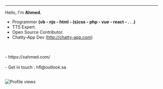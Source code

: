
---

Hello, I'm **Ahmed.** 
- Programmer **(vb - njs - html - (s)css - php - vue - react - . . .)**
- TTS Expert.
- Open Source Contributor.
- Chatty-App Dev (http://chatty-app.com)
<br>
<br>
- https://xahmed.com/
 <br>
 <br>
- Get in touch : hfl@outlook.sa
<br>
<br>
 


![Profile views](https://gpvc.arturio.dev/ahmedbinmoh) 
